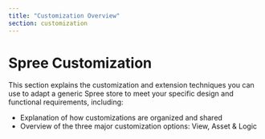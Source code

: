 ```yaml
---
title: "Customization Overview"
section: customization
---
```


# Spree Customization

This section explains the customization and extension techniques you can
use to adapt a generic Spree store to meet your specific design and
functional requirements, including:

- Explanation of how customizations are organized and shared
- Overview of the three major customization options: View, Asset & Logic
